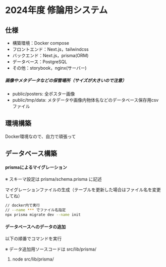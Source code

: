# 2024年度 修論用システム

## 仕様
* 構築環境：Docker compose
* フロントエンド：Next.js，tailwindcss
* バックエンド：Next.js，prisma(ORM)
* データベース：PostgreSQL
* その他：storybook，nginx(サーバー)

  
##### 画像やメタデータなどの保管場所（サイズが大きいので注意）
* public/posters: 全ポスター画像
* public/tmp/data: メタデータや画像内物体名などのデータベース保存用csvファイル


## 環境構築
Docker環境なので、自力で頑張って

## データベース構築
#### prismaによるマイグレーション

※ スキーマ設定は prisma/schema.prisma に記述

マイグレーションファイルの生成（テーブルを更新した場合はファイル名を変更してね）
```bash
// docker内で実行
// --name *** でファイル名指定
npx prisma migrate dev --name init
```

#### データベースへのデータの追加

以下の順番でコマンドを実行

※ データ追加用ソースコードは src/lib/prisma/

1. node src/lib/prisma/


